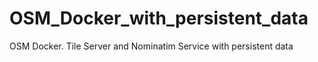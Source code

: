 # OSM_Docker_with_persistent_data
OSM Docker. Tile Server and Nominatim Service with persistent data
